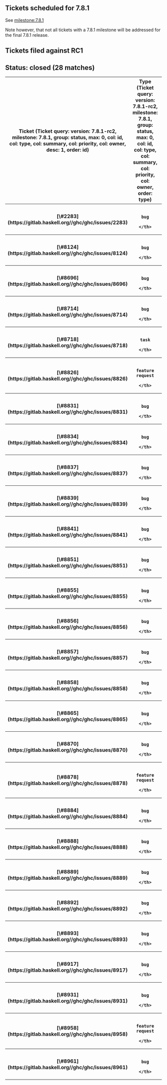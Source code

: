 ## Tickets scheduled for 7.8.1


See [milestone:7.8.1](/trac/ghc/milestone/7.8.1)


Note however, that not all tickets with a 7.8.1 milestone will be addressed for the final 7.8.1 release.

## Tickets filed against RC1

## Status: closed (28 matches)

<table><tr><th>Ticket (Ticket query: version: 7.8.1-rc2, milestone: 7.8.1, group: status, max: 0, col: id, col: type, col: summary, col: priority, col: owner, desc: 1, order: id)</th>
<th>Type (Ticket query: version: 7.8.1-rc2, milestone: 7.8.1, group: status, max: 0, col: id, col: type, col: summary, col: priority, col: owner, order: type)</th>
<th>Summary (Ticket query: version: 7.8.1-rc2, milestone: 7.8.1, group: status, max: 0, col: id, col: type, col: summary, col: priority, col: owner, order: summary)</th>
<th>Priority (Ticket query: version: 7.8.1-rc2, milestone: 7.8.1, group: status, max: 0, col: id, col: type, col: summary, col: priority, col: owner, order: priority)</th>
<th>Owner (Ticket query: version: 7.8.1-rc2, milestone: 7.8.1, group: status, max: 0, col: id, col: type, col: summary, col: priority, col: owner, order: owner)</th></tr>
<tr><th>[\#2283](https://gitlab.haskell.org//ghc/ghc/issues/2283)</th>
<th>
                      
                      
                      
                      
                      
                      
                      
                      
                      bug
                    </th>
<th>[WIndows: loading objects that refer to DLL symbols](https://gitlab.haskell.org//ghc/ghc/issues/2283)</th>
<th>
                      
                      
                      
                      
                      
                      
                      
                      
                      highest
                    </th>
<th></th></tr>
<tr><th>[\#8124](https://gitlab.haskell.org//ghc/ghc/issues/8124)</th>
<th>
                      
                      
                      
                      
                      
                      
                      
                      
                      bug
                    </th>
<th>[Possible leaks when using foreign export.](https://gitlab.haskell.org//ghc/ghc/issues/8124)</th>
<th>
                      
                      
                      
                      
                      
                      
                      
                      
                      high
                    </th>
<th>simonmar</th></tr>
<tr><th>[\#8696](https://gitlab.haskell.org//ghc/ghc/issues/8696)</th>
<th>
                      
                      
                      
                      
                      
                      
                      
                      
                      bug
                    </th>
<th>[linking fails with 'relocation R_X86_64_PC32 against undefined symbol'](https://gitlab.haskell.org//ghc/ghc/issues/8696)</th>
<th>
                      
                      
                      
                      
                      
                      
                      
                      
                      high
                    </th>
<th></th></tr>
<tr><th>[\#8714](https://gitlab.haskell.org//ghc/ghc/issues/8714)</th>
<th>
                      
                      
                      
                      
                      
                      
                      
                      
                      bug
                    </th>
<th>[ExistentialQuantification plus DeriveDataTypeable leads to core lint error](https://gitlab.haskell.org//ghc/ghc/issues/8714)</th>
<th>
                      
                      
                      
                      
                      
                      
                      
                      
                      highest
                    </th>
<th></th></tr>
<tr><th>[\#8718](https://gitlab.haskell.org//ghc/ghc/issues/8718)</th>
<th>
                      
                      
                      
                      
                      
                      
                      
                      
                      task
                    </th>
<th>[Add role annotations to base](https://gitlab.haskell.org//ghc/ghc/issues/8718)</th>
<th>
                      
                      
                      
                      
                      
                      
                      
                      
                      high
                    </th>
<th></th></tr>
<tr><th>[\#8826](https://gitlab.haskell.org//ghc/ghc/issues/8826)</th>
<th>
                      
                      
                      
                      
                      
                      
                      
                      
                      feature request
                    </th>
<th>[Allow more coercions in Safe Haskell](https://gitlab.haskell.org//ghc/ghc/issues/8826)</th>
<th>
                      
                      
                      
                      
                      
                      
                      
                      
                      normal
                    </th>
<th></th></tr>
<tr><th>[\#8831](https://gitlab.haskell.org//ghc/ghc/issues/8831)</th>
<th>
                      
                      
                      
                      
                      
                      
                      
                      
                      bug
                    </th>
<th>[Cannot use Template Haskell splice in ghci](https://gitlab.haskell.org//ghc/ghc/issues/8831)</th>
<th>
                      
                      
                      
                      
                      
                      
                      
                      
                      highest
                    </th>
<th>thoughtpolice</th></tr>
<tr><th>[\#8834](https://gitlab.haskell.org//ghc/ghc/issues/8834)</th>
<th>
                      
                      
                      
                      
                      
                      
                      
                      
                      bug
                    </th>
<th>[64-bit windows cabal.exe segfaults in GC](https://gitlab.haskell.org//ghc/ghc/issues/8834)</th>
<th>
                      
                      
                      
                      
                      
                      
                      
                      
                      highest
                    </th>
<th></th></tr>
<tr><th>[\#8837](https://gitlab.haskell.org//ghc/ghc/issues/8837)</th>
<th>
                      
                      
                      
                      
                      
                      
                      
                      
                      bug
                    </th>
<th>[GHC 7.8.1-rc2 requires /usr/local/lib/libgmp10.10.dylib](https://gitlab.haskell.org//ghc/ghc/issues/8837)</th>
<th>
                      
                      
                      
                      
                      
                      
                      
                      
                      normal
                    </th>
<th></th></tr>
<tr><th>[\#8839](https://gitlab.haskell.org//ghc/ghc/issues/8839)</th>
<th>
                      
                      
                      
                      
                      
                      
                      
                      
                      bug
                    </th>
<th>[64 bit windows executables compiled with ghc-7.8rc2 segfault when allocate more than 4G of memory](https://gitlab.haskell.org//ghc/ghc/issues/8839)</th>
<th>
                      
                      
                      
                      
                      
                      
                      
                      
                      highest
                    </th>
<th>thoughtpolice</th></tr>
<tr><th>[\#8841](https://gitlab.haskell.org//ghc/ghc/issues/8841)</th>
<th>
                      
                      
                      
                      
                      
                      
                      
                      
                      bug
                    </th>
<th>[PatternSynonyms error gives wrong source locations](https://gitlab.haskell.org//ghc/ghc/issues/8841)</th>
<th>
                      
                      
                      
                      
                      
                      
                      
                      
                      low
                    </th>
<th></th></tr>
<tr><th>[\#8851](https://gitlab.haskell.org//ghc/ghc/issues/8851)</th>
<th>
                      
                      
                      
                      
                      
                      
                      
                      
                      bug
                    </th>
<th>[Standalone deriving and GND behave differently](https://gitlab.haskell.org//ghc/ghc/issues/8851)</th>
<th>
                      
                      
                      
                      
                      
                      
                      
                      
                      normal
                    </th>
<th></th></tr>
<tr><th>[\#8855](https://gitlab.haskell.org//ghc/ghc/issues/8855)</th>
<th>
                      
                      
                      
                      
                      
                      
                      
                      
                      bug
                    </th>
<th>[LLVM backend needs to use \`-globalopt\` explicitly](https://gitlab.haskell.org//ghc/ghc/issues/8855)</th>
<th>
                      
                      
                      
                      
                      
                      
                      
                      
                      normal
                    </th>
<th></th></tr>
<tr><th>[\#8856](https://gitlab.haskell.org//ghc/ghc/issues/8856)</th>
<th>
                      
                      
                      
                      
                      
                      
                      
                      
                      bug
                    </th>
<th>[ScopedTypeVariables & PolyKinds lead to weird error message](https://gitlab.haskell.org//ghc/ghc/issues/8856)</th>
<th>
                      
                      
                      
                      
                      
                      
                      
                      
                      normal
                    </th>
<th></th></tr>
<tr><th>[\#8857](https://gitlab.haskell.org//ghc/ghc/issues/8857)</th>
<th>
                      
                      
                      
                      
                      
                      
                      
                      
                      bug
                    </th>
<th>[Sparc needs to be on the NoSharedLibsPlatformList](https://gitlab.haskell.org//ghc/ghc/issues/8857)</th>
<th>
                      
                      
                      
                      
                      
                      
                      
                      
                      normal
                    </th>
<th></th></tr>
<tr><th>[\#8858](https://gitlab.haskell.org//ghc/ghc/issues/8858)</th>
<th>
                      
                      
                      
                      
                      
                      
                      
                      
                      bug
                    </th>
<th>[Wrong maxStkSize calculation](https://gitlab.haskell.org//ghc/ghc/issues/8858)</th>
<th>
                      
                      
                      
                      
                      
                      
                      
                      
                      normal
                    </th>
<th>thoughtpolice</th></tr>
<tr><th>[\#8865](https://gitlab.haskell.org//ghc/ghc/issues/8865)</th>
<th>
                      
                      
                      
                      
                      
                      
                      
                      
                      bug
                    </th>
<th>[Cannot derive well-kinded instance of form ‘Category](https://gitlab.haskell.org//ghc/ghc/issues/8865)</th>
<th>
                      
                      
                      
                      
                      
                      
                      
                      
                      normal
                    </th>
<th></th></tr>
<tr><th>[\#8870](https://gitlab.haskell.org//ghc/ghc/issues/8870)</th>
<th>
                      
                      
                      
                      
                      
                      
                      
                      
                      bug
                    </th>
<th>[GHC 7.8.0 RC2 fails when compiling a hello world program on Windows 7 32bits](https://gitlab.haskell.org//ghc/ghc/issues/8870)</th>
<th>
                      
                      
                      
                      
                      
                      
                      
                      
                      high
                    </th>
<th></th></tr>
<tr><th>[\#8878](https://gitlab.haskell.org//ghc/ghc/issues/8878)</th>
<th>
                      
                      
                      
                      
                      
                      
                      
                      
                      feature request
                    </th>
<th>[Export runTcInteractive from TcRnDriver](https://gitlab.haskell.org//ghc/ghc/issues/8878)</th>
<th>
                      
                      
                      
                      
                      
                      
                      
                      
                      lowest
                    </th>
<th>holzensp</th></tr>
<tr><th>[\#8884](https://gitlab.haskell.org//ghc/ghc/issues/8884)</th>
<th>
                      
                      
                      
                      
                      
                      
                      
                      
                      bug
                    </th>
<th>[Reifying closed type families is broken](https://gitlab.haskell.org//ghc/ghc/issues/8884)</th>
<th>
                      
                      
                      
                      
                      
                      
                      
                      
                      normal
                    </th>
<th>goldfire</th></tr>
<tr><th>[\#8888](https://gitlab.haskell.org//ghc/ghc/issues/8888)</th>
<th>
                      
                      
                      
                      
                      
                      
                      
                      
                      bug
                    </th>
<th>[Document Coercible in user's guide](https://gitlab.haskell.org//ghc/ghc/issues/8888)</th>
<th>
                      
                      
                      
                      
                      
                      
                      
                      
                      normal
                    </th>
<th></th></tr>
<tr><th>[\#8889](https://gitlab.haskell.org//ghc/ghc/issues/8889)</th>
<th>
                      
                      
                      
                      
                      
                      
                      
                      
                      bug
                    </th>
<th>[GHCI reports nasty type signatures](https://gitlab.haskell.org//ghc/ghc/issues/8889)</th>
<th>
                      
                      
                      
                      
                      
                      
                      
                      
                      normal
                    </th>
<th></th></tr>
<tr><th>[\#8892](https://gitlab.haskell.org//ghc/ghc/issues/8892)</th>
<th>
                      
                      
                      
                      
                      
                      
                      
                      
                      bug
                    </th>
<th>[Ghc panics (variable not found)](https://gitlab.haskell.org//ghc/ghc/issues/8892)</th>
<th>
                      
                      
                      
                      
                      
                      
                      
                      
                      normal
                    </th>
<th></th></tr>
<tr><th>[\#8893](https://gitlab.haskell.org//ghc/ghc/issues/8893)</th>
<th>
                      
                      
                      
                      
                      
                      
                      
                      
                      bug
                    </th>
<th>[-XPolyKinds causes "\*\*\* Exception: Prelude.(!!): index too large"](https://gitlab.haskell.org//ghc/ghc/issues/8893)</th>
<th>
                      
                      
                      
                      
                      
                      
                      
                      
                      normal
                    </th>
<th></th></tr>
<tr><th>[\#8917](https://gitlab.haskell.org//ghc/ghc/issues/8917)</th>
<th>
                      
                      
                      
                      
                      
                      
                      
                      
                      bug
                    </th>
<th>[:kind! does not work under type constructors](https://gitlab.haskell.org//ghc/ghc/issues/8917)</th>
<th>
                      
                      
                      
                      
                      
                      
                      
                      
                      normal
                    </th>
<th>goldfire</th></tr>
<tr><th>[\#8931](https://gitlab.haskell.org//ghc/ghc/issues/8931)</th>
<th>
                      
                      
                      
                      
                      
                      
                      
                      
                      bug
                    </th>
<th>[The type defaulting in GHCi with Typeable](https://gitlab.haskell.org//ghc/ghc/issues/8931)</th>
<th>
                      
                      
                      
                      
                      
                      
                      
                      
                      normal
                    </th>
<th></th></tr>
<tr><th>[\#8958](https://gitlab.haskell.org//ghc/ghc/issues/8958)</th>
<th>
                      
                      
                      
                      
                      
                      
                      
                      
                      feature request
                    </th>
<th>[Allow role inference on datatype contexts](https://gitlab.haskell.org//ghc/ghc/issues/8958)</th>
<th>
                      
                      
                      
                      
                      
                      
                      
                      
                      normal
                    </th>
<th>goldfire</th></tr>
<tr><th>[\#8961](https://gitlab.haskell.org//ghc/ghc/issues/8961)</th>
<th>
                      
                      
                      
                      
                      
                      
                      
                      
                      bug
                    </th>
<th>[Require PatternSynonyms language extension to \*use\* pattern synonyms](https://gitlab.haskell.org//ghc/ghc/issues/8961)</th>
<th>
                      
                      
                      
                      
                      
                      
                      
                      
                      normal
                    </th>
<th>cactus</th></tr></table>